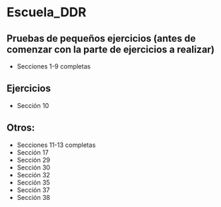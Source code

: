 # Escuela_DDR

## Pruebas de pequeños ejercicios (antes de comenzar con la parte de ejercicios a realizar) 
  - Secciones 1-9 completas
## Ejercicios 
  - Sección 10
## Otros:
  - Secciones 11-13 completas
  - Sección 17
  - Sección 29
  - Sección 30
  - Sección 32
  - Sección 35
  - Sección 37
  - Sección 38
